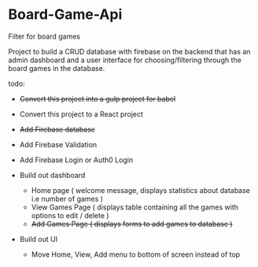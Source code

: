 # Board-Game-Api
Filter for board games 

Project to build a CRUD database with firebase on the backend that has an admin dashboard and a user interface for choosing/filtering through the board games in the database.

todo:

* ~~Convert this project into a gulp project for babel~~
* Convert this project to a React project
* ~~Add Firebase database~~
* Add Firebase Validation 
* Add Firebase Login or Auth0 Login
* Build out dashboard
    * Home page ( welcome message, displays statistics about database i.e number of games )
    * View Games Page ( displays table containing all the games with options to edit / delete )
    * ~~Add Games Page ( displays forms to add games to database )~~
   
* Build out UI
   * Move Home, View, Add menu to bottom of screen instead of top
